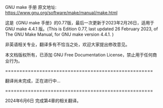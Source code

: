 GNU make 手册 原文地址: https://www.gnu.org/software/make/manual/make.html

这是《GNU make 手册》的0.77版，最后一次更新于2023年2月26日，适用于GNU make 4.4.1 版。(This is Edition 0.77, last updated 26 February 2023, of The GNU Make Manual, for GNU make version 4.4.1. )

非英语相关专业，翻译多有不恰当之处，欢迎大家提出修改意见。

本文档版权所有，已添加 GNU Free Documentation License，禁止用于任何商业行为。


====================================================

翻译尚未完成，正在进行中...

====================================================

2024年6月6日 完成第4章的相关翻译。